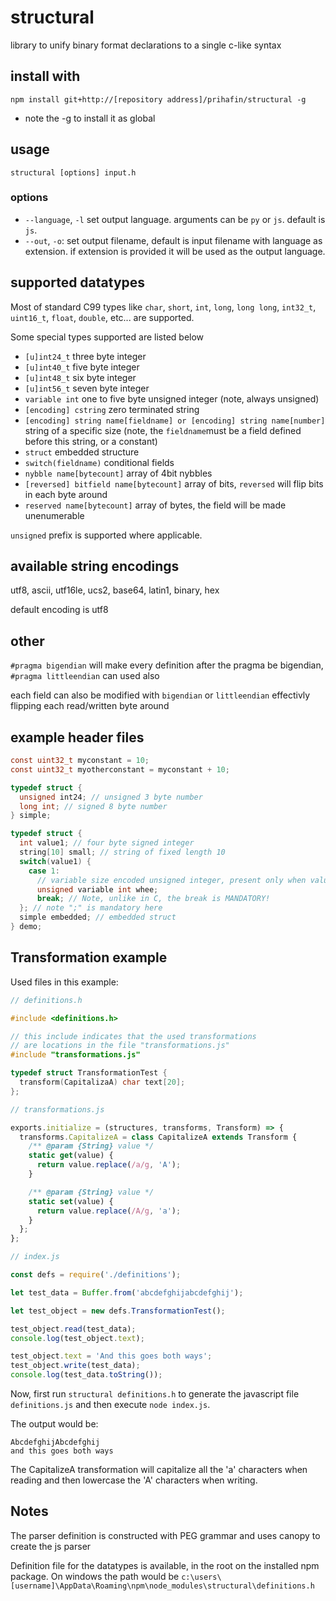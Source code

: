 # structural
library to unify binary format declarations to a single c-like syntax

## install with
`npm install git+http://[repository address]/prihafin/structural -g`

- note the -g to install it as global

## usage
`structural [options] input.h`

### options

- `--language`, `-l` set output language. arguments can be `py` or `js`. default is `js`.
- `--out`, `-o`: set output filename, default is input filename with language as extension. if extension is provided it will be used as the output language.

## supported datatypes

Most of standard C99 types like `char`, `short`, `int`, `long`, `long long`, `int32_t`, `uint16_t`, `float`, `double`, etc... are supported.

Some special types supported are listed below

- `[u]int24_t` three byte integer
- `[u]int40_t` five byte integer
- `[u]int48_t` six byte integer
- `[u]int56_t` seven byte integer
- `variable int` one to five byte unsigned integer (note, always unsigned)
- `[encoding] cstring` zero terminated string
- `[encoding] string name[fieldname] or [encoding] string name[number]` string of a specific size (note, the `fieldname`must be a field defined before this string, or a constant)
- `struct` embedded structure
- `switch(fieldname)` conditional fields
- `nybble name[bytecount]` array of 4bit nybbles
- `[reversed] bitfield name[bytecount]` array of bits, `reversed` will flip bits in each byte around
- `reserved name[bytecount]` array of bytes, the field will be made unenumerable

`unsigned` prefix is supported where applicable.

## available string encodings

utf8, ascii, utf16le, ucs2, base64, latin1, binary, hex

default encoding is utf8

## other

`#pragma bigendian` will make every definition after the pragma be bigendian, `#pragma littleendian` can used also

each field can also be modified with `bigendian` or `littleendian` effectivly flipping each read/written byte around

## example header files

```c
const uint32_t myconstant = 10;
const uint32_t myotherconstant = myconstant + 10;

typedef struct {
  unsigned int24; // unsigned 3 byte number
  long int; // signed 8 byte number
} simple;

typedef struct {
  int value1; // four byte signed integer
  string[10] small; // string of fixed length 10
  switch(value1) {
    case 1:
      // variable size encoded unsigned integer, present only when value1 = 1
      unsigned variable int whee;
      break; // Note, unlike in C, the break is MANDATORY!
  }; // note ";" is mandatory here
  simple embedded; // embedded struct
} demo;
```

## Transformation example

Used files in this example:

```c
// definitions.h

#include <definitions.h>

// this include indicates that the used transformations
// are locations in the file "transformations.js"
#include "transformations.js"

typedef struct TransformationTest {
  transform(CapitalizaA) char text[20];
};
```

```javascript
// transformations.js

exports.initialize = (structures, transforms, Transform) => {
  transforms.CapitalizeA = class CapitalizeA extends Transform {
    /** @param {String} value */
    static get(value) {
      return value.replace(/a/g, 'A');
    }

    /** @param {String} value */
    static set(value) {
      return value.replace(/A/g, 'a');
    }
  };
};
```

```javascript
// index.js

const defs = require('./definitions');

let test_data = Buffer.from('abcdefghijabcdefghij');

let test_object = new defs.TransformationTest();

test_object.read(test_data);
console.log(test_object.text);

test_object.text = 'And this goes both ways';
test_object.write(test_data);
console.log(test_data.toString());
```

Now, first run `structural definitions.h` to generate the javascript file `definitions.js` and then execute `node index.js`.

The output would be:

```
AbcdefghijAbcdefghij
and this goes both ways
```

The CapitalizeA transformation will capitalize all the 'a' characters when reading and then lowercase the 'A' characters when writing.

## Notes

The parser definition is constructed with PEG grammar and uses canopy to create the js parser

Definition file for the datatypes is available, in the root on the installed npm package. On windows the path would be `c:\users\[username]\AppData\Roaming\npm\node_modules\structural\definitions.h`